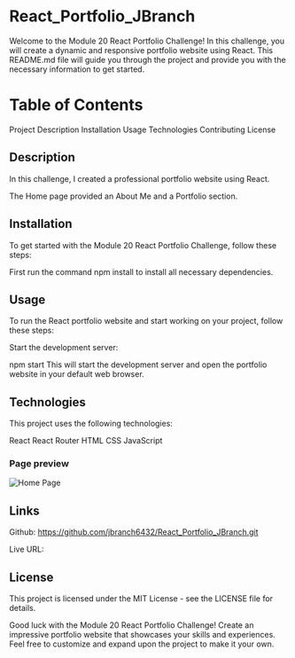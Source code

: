 # React_Portfolio_JBranch

Welcome to the Module 20 React Portfolio Challenge! In this challenge, you will create a dynamic and responsive portfolio website using React. This README.md file will guide you through the project and provide you with the necessary information to get started.

# Table of Contents

Project Description
Installation
Usage
Technologies
Contributing
License

## Description

In this challenge, I created a professional portfolio website using React. 

The Home page provided an About Me and a Portfolio section. 

## Installation

To get started with the Module 20 React Portfolio Challenge, follow these steps:

First run the command npm install to install all necessary dependencies.

## Usage

To run the React portfolio website and start working on your project, follow these steps:

Start the development server:

npm start
This will start the development server and open the portfolio website in your default web browser. 



## Technologies

This project uses the following technologies:

React
React Router
HTML
CSS
JavaScript

### Page preview

![Home Page](/portfolio/src/assets/Screenshot%20(692).png)

## Links

Github:
https://github.com/jbranch6432/React_Portfolio_JBranch.git

Live URL:


## License

This project is licensed under the MIT License - see the LICENSE file for details.

Good luck with the Module 20 React Portfolio Challenge! Create an impressive portfolio website that showcases your skills and experiences. Feel free to customize and expand upon the project to make it your own.